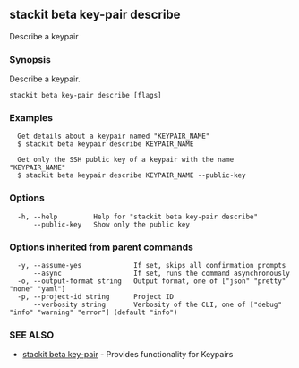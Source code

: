 ## stackit beta key-pair describe

Describe a keypair

### Synopsis

Describe a keypair.

```
stackit beta key-pair describe [flags]
```

### Examples

```
  Get details about a keypair named "KEYPAIR_NAME"
  $ stackit beta keypair describe KEYPAIR_NAME

  Get only the SSH public key of a keypair with the name "KEYPAIR_NAME"
  $ stackit beta keypair describe KEYPAIR_NAME --public-key
```

### Options

```
  -h, --help         Help for "stackit beta key-pair describe"
      --public-key   Show only the public key
```

### Options inherited from parent commands

```
  -y, --assume-yes             If set, skips all confirmation prompts
      --async                  If set, runs the command asynchronously
  -o, --output-format string   Output format, one of ["json" "pretty" "none" "yaml"]
  -p, --project-id string      Project ID
      --verbosity string       Verbosity of the CLI, one of ["debug" "info" "warning" "error"] (default "info")
```

### SEE ALSO

* [stackit beta key-pair](./stackit_beta_key-pair.md)	 - Provides functionality for Keypairs

